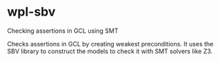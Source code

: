 # wpl-sbv
Checking assertions in GCL using SMT

Checks assertions in GCL by creating weakest preconditions. It uses the SBV library to construct the models to check it with SMT solvers like Z3.
